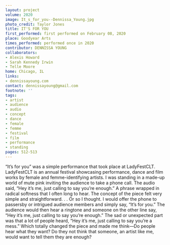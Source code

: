 ```yaml
---
layout: project
volume: 2020
image: It_s_for_you--Dennissa_Young.jpg
photo_credit: Taylor Jones
title: IT'S FOR YOU
first_performed: first performed on February 08, 2020
place: Goodyear Arts
times_performed: performed once in 2020
contributor: DENNISSA YOUNG
collaborators:
- Alexis Howard
- Sarah Kennedy Irwin
- Telle Moore
home: Chicago, IL
links:
- dennissayoung.com
contact: dennissayoung@gmail.com
footnote: ''
tags:
- artist
- audience
- audio
- concept
- dance
- female
- femme
- festival
- film
- performance
- standing
pages: 512-513
---
```

“It’s for you” was a simple performance that took place at LadyFestCLT. LadyFestCLT is an annual festival showcasing performance, dance and film works by female and femme-identifying artists. I was standing in a made-up world of mute pink inviting the audience to take a phone call. The audio said, “Hey it’s me, just calling to say you’re enough.” A phrase wrapped in radical softness that I often long to hear. The concept of the piece felt very simple and straightforward. . . Or so I thought. I would offer the phone to passersby or intrigued audience members and simply say, “It’s for you.” The audience would then hear a ringtone and someone on the other line say, “Hey it’s me, just calling to say you’re enough.” The sad or unexpected part was that a lot of people heard, “Hey it’s me, just calling to say you’re a mess.” Which totally changed the piece and made me think—Do people hear what they want? Do they not think that someone, an artist like me, would want to tell them they are enough?